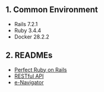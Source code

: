 ## 1. Common Environment

- Rails 7.2.1
- Ruby 3.4.4
- Docker 28.2.2

## 2. READMEs

- [Perfect Ruby on Rails](./perfect-ruby-on-rails/README.md)
- [RESTful API](./restful-api/README.md)
- [e-Navigator](./e-navigator/README.md)
